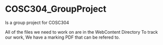# COSC304_GroupProject
Is a group project for COSC304

All of the files we need to work on are in the WebContent Directory
To track our work, We have a marking PDF that can be refered to.
